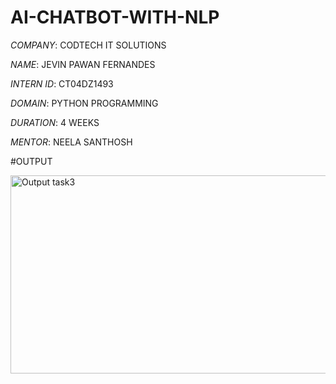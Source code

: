 # AI-CHATBOT-WITH-NLP

*COMPANY*: CODTECH IT SOLUTIONS

*NAME*: JEVIN PAWAN FERNANDES

*INTERN ID*: CT04DZ1493

*DOMAIN*: PYTHON PROGRAMMING

*DURATION*: 4 WEEKS

*MENTOR*: NEELA SANTHOSH

#OUTPUT

<img width="788" height="317" alt="Output task3" src="https://github.com/user-attachments/assets/00c3c76b-b7a2-41c7-8363-052482b3901d" />
